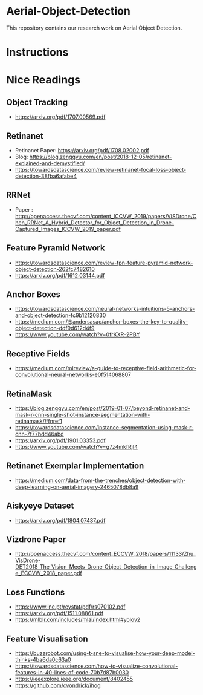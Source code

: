 # Aerial-Object-Detection
This repository contains our research work on Aerial Object Detection.

# Instructions

# Nice Readings

## Object Tracking

- https://arxiv.org/pdf/1707.00569.pdf

## Retinanet

- Retinanet Paper: https://arxiv.org/pdf/1708.02002.pdf
- Blog: https://blog.zenggyu.com/en/post/2018-12-05/retinanet-explained-and-demystified/
- https://towardsdatascience.com/review-retinanet-focal-loss-object-detection-38fba6afabe4

## RRNet

- Paper :       http://openaccess.thecvf.com/content_ICCVW_2019/papers/VISDrone/Chen_RRNet_A_Hybrid_Detector_for_Object_Detection_in_Drone-Captured_Images_ICCVW_2019_paper.pdf
 
## Feature Pyramid Network

- https://towardsdatascience.com/review-fpn-feature-pyramid-network-object-detection-262fc7482610
- https://arxiv.org/pdf/1612.03144.pdf

## Anchor Boxes

- https://towardsdatascience.com/neural-networks-intuitions-5-anchors-and-object-detection-fc9b12120830
- https://medium.com/@andersasac/anchor-boxes-the-key-to-quality-object-detection-ddf9d612d4f9
- https://www.youtube.com/watch?v=0frKXR-2PBY

## Receptive Fields

- https://medium.com/mlreview/a-guide-to-receptive-field-arithmetic-for-convolutional-neural-networks-e0f514068807

## RetinaMask

- https://blog.zenggyu.com/en/post/2019-01-07/beyond-retinanet-and-mask-r-cnn-single-shot-instance-segmentation-with-retinamask/#fnref1
- https://towardsdatascience.com/instance-segmentation-using-mask-r-cnn-7f77bdd46abd
- https://arxiv.org/pdf/1901.03353.pdf
- https://www.youtube.com/watch?v=g7z4mkfRjI4

## Retinanet Exemplar Implementation

- https://medium.com/data-from-the-trenches/object-detection-with-deep-learning-on-aerial-imagery-2465078db8a9

## Aiskyeye Dataset

- https://arxiv.org/pdf/1804.07437.pdf

## Vizdrone Paper
 
- http://openaccess.thecvf.com/content_ECCVW_2018/papers/11133/Zhu_VisDrone-DET2018_The_Vision_Meets_Drone_Object_Detection_in_Image_Challenge_ECCVW_2018_paper.pdf

## Loss Functions

- https://www.ine.pt/revstat/pdf/rs070102.pdf
- https://arxiv.org/pdf/1511.08861.pdf
- https://mlblr.com/includes/mlai/index.html#yolov2

## Feature Visualisation

- https://buzzrobot.com/using-t-sne-to-visualise-how-your-deep-model-thinks-4ba6da0c63a0
- https://towardsdatascience.com/how-to-visualize-convolutional-features-in-40-lines-of-code-70b7d87b0030
- https://ieeexplore.ieee.org/document/8402455
- https://github.com/cvondrick/ihog
